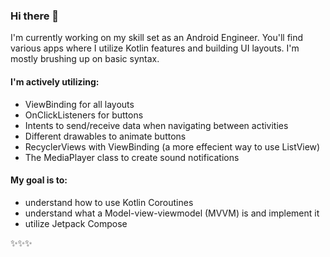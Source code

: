 ### Hi there 🌸 

I'm currently working on my skill set as an Android Engineer. You'll find various apps where I utilize Kotlin features and building UI layouts. I'm mostly brushing up on basic syntax. 

#### I'm actively utilizing: 
- ViewBinding for all layouts
- OnClickListeners for buttons
- Intents to send/receive data when navigating between activities
- Different drawables to animate buttons
- RecyclerViews with ViewBinding (a more effecient way to use ListView)
- The MediaPlayer class to create sound notifications

#### My goal is to:

- understand how to use Kotlin Coroutines
- understand what a Model-view-viewmodel (MVVM) is and implement it
- utilize Jetpack Compose

✨✨✨


<!--
**lamalice/lamalice** is a ✨ _special_ ✨ repository because its `README.md` (this file) appears on your GitHub profile.

Here are some ideas to get you started:

- 🔭 I’m currently working on ...
- 🌱 I’m currently learning ...
- 👯 I’m looking to collaborate on ...
- 🤔 I’m looking for help with ...
- 💬 Ask me about ...
- 📫 How to reach me: ...
- 😄 Pronouns: ...
- ⚡ Fun fact: ...
-->
